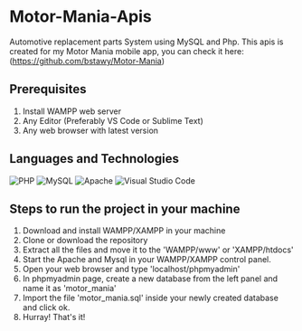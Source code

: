 # Motor-Mania-Apis
Automotive replacement parts System using MySQL and Php.
This apis is created for my Motor Mania mobile app, you can check it here:
(https://github.com/bstawy/Motor-Mania)


## Prerequisites
1. Install WAMPP web server
2. Any Editor (Preferably VS Code or Sublime Text)
3. Any web browser with latest version


## Languages and Technologies
![PHP](https://img.shields.io/badge/php-%23777BB4.svg?style=for-the-badge&logo=php&logoColor=white)
![MySQL](https://img.shields.io/badge/mysql-%2300f.svg?style=for-the-badge&logo=mysql&logoColor=white)
![Apache](https://img.shields.io/badge/apache-%23D42029.svg?style=for-the-badge&logo=apache&logoColor=white)
![Visual Studio Code](https://img.shields.io/badge/Visual%20Studio%20Code-0078d7.svg?style=for-the-badge&logo=visual-studio-code&logoColor=white)


## Steps to run the project in your machine
1. Download and install WAMPP/XAMPP in your machine
2. Clone or download the repository
3. Extract all the files and move it to the 'WAMPP/www' or 'XAMPP/htdocs'
4. Start the Apache and Mysql in your WAMPP/XAMPP control panel.
5. Open your web browser and type 'localhost/phpmyadmin'
6. In phpmyadmin page, create a new database from the left panel and name it as 'motor_mania'
7. Import the file 'motor_mania.sql' inside your newly created database and click ok.
8. Hurray! That's it!

